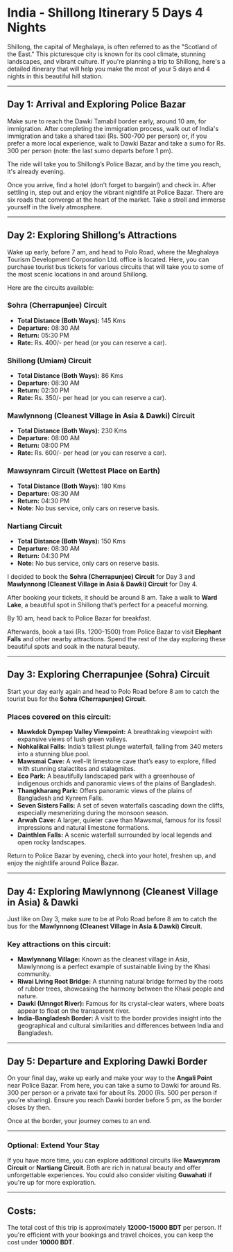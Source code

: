 # India - Shillong Itinerary 5 Days 4 Nights

Shillong, the capital of Meghalaya, is often referred to as the "Scotland of the East." This picturesque city is known for its cool climate, stunning landscapes, and vibrant culture. If you're planning a trip to Shillong, here's a detailed itinerary that will help you make the most of your 5 days and 4 nights in this beautiful hill station.

---

## Day 1: Arrival and Exploring Police Bazar

Make sure to reach the Dawki Tamabil border early, around 10 am, for immigration. After completing the immigration process, walk out of India's immigration and take a shared taxi (Rs. 500-700 per person) or, if you prefer a more local experience, walk to Dawki Bazar and take a sumo for Rs. 300 per person (note: the last sumo departs before 1 pm).

The ride will take you to Shillong’s Police Bazar, and by the time you reach, it's already evening.

Once you arrive, find a hotel (don't forget to bargain!) and check in. After settling in, step out and enjoy the vibrant nightlife at Police Bazar. There are six roads that converge at the heart of the market. Take a stroll and immerse yourself in the lively atmosphere.

---

## Day 2: Exploring Shillong’s Attractions

Wake up early, before 7 am, and head to Polo Road, where the Meghalaya Tourism Development Corporation Ltd. office is located. Here, you can purchase tourist bus tickets for various circuits that will take you to some of the most scenic locations in and around Shillong.

Here are the circuits available:

### Sohra (Cherrapunjee) Circuit
- **Total Distance (Both Ways):** 145 Kms  
- **Departure:** 08:30 AM  
- **Return:** 05:30 PM  
- **Rate:** Rs. 400/- per head (or you can reserve a car).

### Shillong (Umiam) Circuit
- **Total Distance (Both Ways):** 86 Kms  
- **Departure:** 08:30 AM  
- **Return:** 02:30 PM  
- **Rate:** Rs. 350/- per head (or you can reserve a car).

### Mawlynnong (Cleanest Village in Asia & Dawki) Circuit
- **Total Distance (Both Ways):** 230 Kms  
- **Departure:** 08:00 AM  
- **Return:** 08:00 PM  
- **Rate:** Rs. 600/- per head (or you can reserve a car).

### Mawsynram Circuit (Wettest Place on Earth)
- **Total Distance (Both Ways):** 180 Kms  
- **Departure:** 08:30 AM  
- **Return:** 04:30 PM  
- **Note:** No bus service, only cars on reserve basis.

### Nartiang Circuit
- **Total Distance (Both Ways):** 150 Kms  
- **Departure:** 08:30 AM  
- **Return:** 04:30 PM  
- **Note:** No bus service, only cars on reserve basis.

I decided to book the **Sohra (Cherrapunjee) Circuit** for Day 3 and **Mawlynnong (Cleanest Village in Asia & Dawki) Circuit** for Day 4.

After booking your tickets, it should be around 8 am. Take a walk to **Ward Lake**, a beautiful spot in Shillong that’s perfect for a peaceful morning.

By 10 am, head back to Police Bazar for breakfast.

Afterwards, book a taxi (Rs. 1200-1500) from Police Bazar to visit **Elephant Falls** and other nearby attractions. Spend the rest of the day exploring these beautiful spots and soak in the natural beauty.

---

## Day 3: Exploring Cherrapunjee (Sohra) Circuit

Start your day early again and head to Polo Road before 8 am to catch the tourist bus for the **Sohra (Cherrapunjee) Circuit**.

### Places covered on this circuit:
- **Mawkdok Dympep Valley Viewpoint:** A breathtaking viewpoint with expansive views of lush green valleys.
- **Nohkalikai Falls:** India’s tallest plunge waterfall, falling from 340 meters into a stunning blue pool.
- **Mawsmai Cave:** A well-lit limestone cave that’s easy to explore, filled with stunning stalactites and stalagmites.
- **Eco Park:** A beautifully landscaped park with a greenhouse of indigenous orchids and panoramic views of the plains of Bangladesh.
- **Thangkharang Park:** Offers panoramic views of the plains of Bangladesh and Kynrem Falls.
- **Seven Sisters Falls:** A set of seven waterfalls cascading down the cliffs, especially mesmerizing during the monsoon season.
- **Arwah Cave:** A larger, quieter cave than Mawsmai, famous for its fossil impressions and natural limestone formations.
- **Dainthlen Falls:** A scenic waterfall surrounded by local legends and open rocky landscapes.

Return to Police Bazar by evening, check into your hotel, freshen up, and enjoy the nightlife around Police Bazar.

---

## Day 4: Exploring Mawlynnong (Cleanest Village in Asia) & Dawki

Just like on Day 3, make sure to be at Polo Road before 8 am to catch the bus for the **Mawlynnong (Cleanest Village in Asia & Dawki) Circuit**.

### Key attractions on this circuit:
- **Mawlynnong Village:** Known as the cleanest village in Asia, Mawlynnong is a perfect example of sustainable living by the Khasi community.
- **Riwai Living Root Bridge:** A stunning natural bridge formed by the roots of rubber trees, showcasing the harmony between the Khasi people and nature.
- **Dawki (Umngot River):** Famous for its crystal-clear waters, where boats appear to float on the transparent river.
- **India-Bangladesh Border:** A visit to the border provides insight into the geographical and cultural similarities and differences between India and Bangladesh.

---

## Day 5: Departure and Exploring Dawki Border

On your final day, wake up early and make your way to the **Angali Point** near Police Bazar. From here, you can take a sumo to Dawki for around Rs. 300 per person or a private taxi for about Rs. 2000 (Rs. 500 per person if you're sharing). Ensure you reach Dawki border before 5 pm, as the border closes by then.

Once at the border, your journey comes to an end.

---

### Optional: Extend Your Stay

If you have more time, you can explore additional circuits like **Mawsynram Circuit** or **Nartiang Circuit**. Both are rich in natural beauty and offer unforgettable experiences. You could also consider visiting **Guwahati** if you're up for more exploration.

---

## Costs:

The total cost of this trip is approximately **12000-15000 BDT** per person. If you're efficient with your bookings and travel choices, you can keep the cost under **10000 BDT**.

